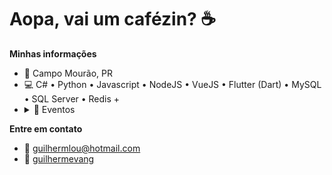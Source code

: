 <!-- ![sobre](https://github.com/Guilhermevang/Guilhermevang/blob/main/me.png) -->

# Aopa, vai um cafézin? ☕

**Minhas informações**

- 📌 Campo Mourão, PR
- 💻 C# • Python • Javascript • NodeJS • VueJS • Flutter (Dart) • MySQL • SQL Server • Redis +
- <details>
    <summary>📆 Eventos</summary>
    <ul>
      &mdash;
      <li>Hackathon AgroFATI 2021 (3º lugar)</li>
      <li>NASA Space Apps Challenge 2021 (8º lugar local)</li>
    <ul>
  </details>

**Entre em contato**

- 📧 guilhermlou@hotmail.com
- 🌠 [guilhermevang](https://www.linkedin.com/in/guilhermevang/)
